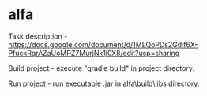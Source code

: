 # alfa

Task description - https://docs.google.com/document/d/1MLQoPDs2Gdif6X-PfuckRqrAZaUoMPZ7MurjNk1j0X8/edit?usp=sharing

Build project - execute "gradle build" in project directory.

Run project - run executable .jar in alfa\build\libs directory.
